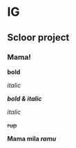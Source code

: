 # IG
## Scloor project
### Mama!


**bold**

*italic*

***bold & italic***

_italic_

~~rup~~

**Mama mila _ramu_**
